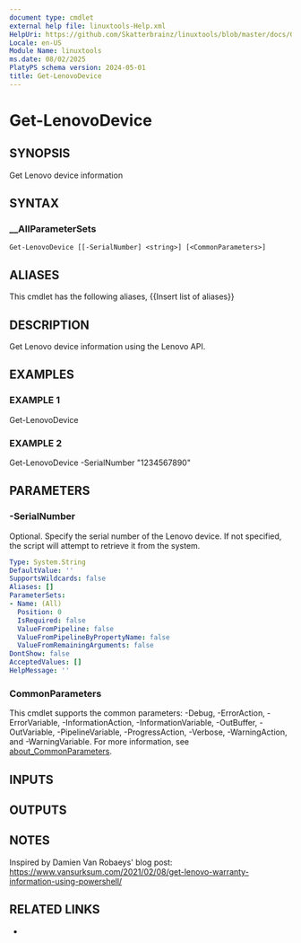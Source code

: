 ```yaml
---
document type: cmdlet
external help file: linuxtools-Help.xml
HelpUri: https://github.com/Skatterbrainz/linuxtools/blob/master/docs/Get-LenovoDevice.md
Locale: en-US
Module Name: linuxtools
ms.date: 08/02/2025
PlatyPS schema version: 2024-05-01
title: Get-LenovoDevice
---
```


# Get-LenovoDevice

## SYNOPSIS

Get Lenovo device information

## SYNTAX

### __AllParameterSets

```
Get-LenovoDevice [[-SerialNumber] <string>] [<CommonParameters>]
```

## ALIASES

This cmdlet has the following aliases,
  {{Insert list of aliases}}

## DESCRIPTION

Get Lenovo device information using the Lenovo API.

## EXAMPLES

### EXAMPLE 1

Get-LenovoDevice

### EXAMPLE 2

Get-LenovoDevice -SerialNumber "1234567890"

## PARAMETERS

### -SerialNumber

Optional.
Specify the serial number of the Lenovo device.
If not specified, the script will attempt to retrieve it from the system.

```yaml
Type: System.String
DefaultValue: ''
SupportsWildcards: false
Aliases: []
ParameterSets:
- Name: (All)
  Position: 0
  IsRequired: false
  ValueFromPipeline: false
  ValueFromPipelineByPropertyName: false
  ValueFromRemainingArguments: false
DontShow: false
AcceptedValues: []
HelpMessage: ''
```

### CommonParameters

This cmdlet supports the common parameters: -Debug, -ErrorAction, -ErrorVariable,
-InformationAction, -InformationVariable, -OutBuffer, -OutVariable, -PipelineVariable,
-ProgressAction, -Verbose, -WarningAction, and -WarningVariable. For more information, see
[about_CommonParameters](https://go.microsoft.com/fwlink/?LinkID=113216).

## INPUTS

## OUTPUTS

## NOTES

Inspired by Damien Van Robaeys' blog post: https://www.vansurksum.com/2021/02/08/get-lenovo-warranty-information-using-powershell/


## RELATED LINKS

- [](https://github.com/Skatterbrainz/linuxtools/blob/master/docs/Get-LenovoDevice.md)
